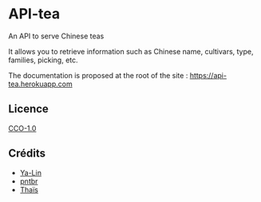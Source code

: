 # API-tea

An API to serve Chinese teas

It allows you to retrieve information such as Chinese name, cultivars, type, families, picking, etc.

The documentation is proposed at the root of the site :
https://api-tea.herokuapp.com

## Licence

[CCO-1.0](./LICENSE)

## Crédits

- [Ya-Lin](https://github.com/ya-lin-tea)
- [pntbr](https://github.com/pntbr)
- [Thaïs](https://github.com/thaisthe)